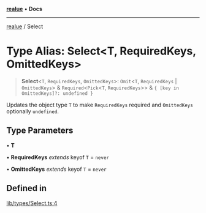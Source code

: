 [**realue**](../README.md) • **Docs**

***

[realue](../README.md) / Select

# Type Alias: Select\<T, RequiredKeys, OmittedKeys\>

> **Select**\<`T`, `RequiredKeys`, `OmittedKeys`\>: `Omit`\<`T`, `RequiredKeys` \| `OmittedKeys`\> & `Required`\<`Pick`\<`T`, `RequiredKeys`\>\> & `{ [key in OmittedKeys]?: undefined }`

Updates the object type `T` to make `RequiredKeys` required and `OmittedKeys` optionally `undefined`.

## Type Parameters

• **T**

• **RequiredKeys** *extends* keyof `T` = `never`

• **OmittedKeys** *extends* keyof `T` = `never`

## Defined in

[lib/types/Select.ts:4](https://github.com/nevoland/realue/blob/0e31f412c843509c611a819f4eb2d8d824b887cf/lib/types/Select.ts#L4)
